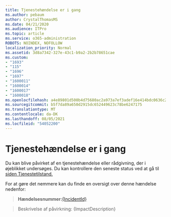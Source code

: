 ```yaml
---
title: Tjenestehændelse er i gang
ms.author: pebaum
author: CrystalThomasMS
ms.date: 04/21/2020
ms.audience: ITPro
ms.topic: article
ms.service: o365-administration
ROBOTS: NOINDEX, NOFOLLOW
localization_priority: Normal
ms.assetid: 3d8a7342-327e-43c1-b9a2-2b2b78651cae
ms.custom:
- "1693"
- "115"
- "1696"
- "1697"
- "1600011"
- "1600014"
- "1600017"
- "1600018"
ms.openlocfilehash: a4e89801d500b4d75680ac2a973a7ef3adef16e414bdc0636c222dde6e462cd7
ms.sourcegitcommit: b5f7da89a650d2915dc652449623c78be6247175
ms.translationtype: MT
ms.contentlocale: da-DK
ms.lasthandoff: 08/05/2021
ms.locfileid: "54052200"
---
```

# <a name="service-incident-in-progress"></a>Tjenestehændelse er i gang

Du kan blive påvirket af en tjenestehændelse eller rådgivning, der i øjeblikket undersøges. Du kan kontrollere den seneste status ved at gå til [siden Tjenestetilstand.](https://admin.microsoft.com/adminportal/home#/servicehealth)
  
For at gøre det nemmere kan du finde en oversigt over denne hændelse nedenfor:
  
> **Hændelsesnummer:**[{IncidentId}](https://admin.microsoft.com/adminportal/home#/servicehealth)
 
> Beskrivelse af påvirkning: {ImpactDescription}
